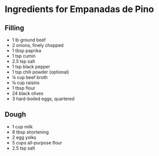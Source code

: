 # Ingredients for Empanadas de Pino

## Filling
- 1 lb ground beef  
- 2 onions, finely chopped  
- 1 tbsp paprika  
- 1 tsp cumin  
- 2.5 tsp salt  
- 1 tsp black pepper  
- 1 tsp chili powder (optional)  
- ¼ cup beef broth  
- ¼ cup raisins  
- 1 tbsp flour  
- 24 black olives  
- 3 hard-boiled eggs, quartered  

## Dough
- 1 cup milk  
- 8 tbsp shortening  
- 2 egg yolks  
- 5 cups all-purpose flour  
- 2.5 tsp salt
